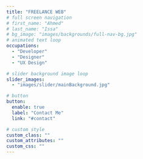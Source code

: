 ```yaml
---
title: "FREELANCE WEB"
# full screen navigation
# first_name: "Ahmed"
# last_name: "Issa"
# bg_image: "images/backgrounds/full-nav-bg.jpg"
# animated text loop
occupations:
  - "Developer"
  - "Designer"
  - "UX Design"

# slider background image loop
slider_images:
  - "images/slider/mainBackground.jpg"

# button
button:
  enable: true
  label: "Contact Me"
  link: "#contact"

# custom style
custom_class: ""
custom_attributes: ""
custom_css: ""
---
```

